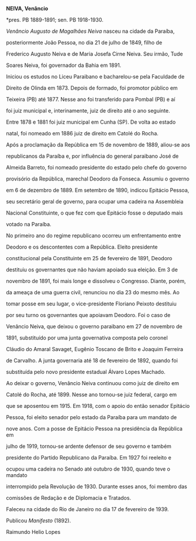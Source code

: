 **NEIVA, Venâncio**



\*pres. PB 1889-1891; sen. PB 1918-1930.



*Venâncio Augusto de Magalhães Neiva* nasceu na cidade da Paraíba,

posteriormente João Pessoa, no dia 21 de julho de 1849, filho de

Frederico Augusto Neiva e de Maria Josefa Cirne Neiva. Seu irmão, Tude

Soares Neiva, foi governador da Bahia em 1891.



Iniciou os estudos no Liceu Paraibano e bacharelou-se pela Faculdade de

Direito de Olinda em 1873. Depois de formado, foi promotor público em

Teixeira (PB) até 1877. Nesse ano foi transferido para Pombal (PB) e aí

foi juiz municipal e, interinamente, juiz de direito até o ano seguinte.

Entre 1878 e 1881 foi juiz municipal em Cunha (SP). De volta ao estado

natal, foi nomeado em 1886 juiz de direito em Catolé do Rocha.



Após a proclamação da República em 15 de novembro de 1889, aliou-se aos

republicanos da Paraíba e, por influência do general paraibano José de

Almeida Barreto, foi nomeado presidente do estado pelo chefe do governo

provisório da República, marechal Deodoro da Fonseca. Assumiu o governo

em 6 de dezembro de 1889. Em setembro de 1890, indicou Epitácio Pessoa,

seu secretário geral de governo, para ocupar uma cadeira na Assembleia

Nacional Constituinte, o que fez com que Epitácio fosse o deputado mais

votado na Paraíba.



No primeiro ano do regime republicano ocorreu um enfrentamento entre

Deodoro e os descontentes com a República. Eleito presidente

constitucional pela Constituinte em 25 de fevereiro de 1891, Deodoro

destituiu os governantes que não haviam apoiado sua eleição. Em 3 de

novembro de 1891, foi mais longe e dissolveu o Congresso. Diante, porém,

da ameaça de uma guerra civil, renunciou no dia 23 do mesmo mês. Ao

tomar posse em seu lugar, o vice-presidente Floriano Peixoto destituiu

por seu turno os governantes que apoiavam Deodoro. Foi o caso de

Venâncio Neiva, que deixou o governo paraibano em 27 de novembro de

1891, substituído por uma junta governativa composta pelo coronel

Cláudio do Amaral Savaget, Eugênio Toscano de Brito e Joaquim Ferreira

de Carvalho. A junta governaria até 18 de fevereiro de 1892, quando foi

substituída pelo novo presidente estadual Álvaro Lopes Machado.



Ao deixar o governo, Venâncio Neiva continuou como juiz de direito em

Catolé do Rocha, até 1899. Nesse ano tornou-se juiz federal, cargo em

que se aposentou em 1915. Em 1918, com o apoio do então senador Epitácio

Pessoa, foi eleito senador pelo estado da Paraíba para um mandato de

nove anos. Com a posse de Epitácio Pessoa na presidência da República em

julho de 1919, tornou-se ardente defensor de seu governo e também

presidente do Partido Republicano da Paraíba. Em 1927 foi reeleito e

ocupou uma cadeira no Senado até outubro de 1930, quando teve o mandato

interrompido pela Revolução de 1930. Durante esses anos, foi membro das

comissões de Redação e de Diplomacia e Tratados.



Faleceu na cidade do Rio de Janeiro no dia 17 de fevereiro de 1939.

Publicou *Manifesto* (1892).



Raimundo Helio Lopes



